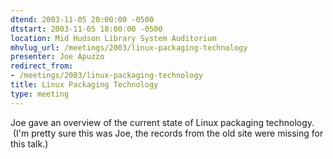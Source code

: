 ```yaml
---
dtend: 2003-11-05 20:00:00 -0500
dtstart: 2003-11-05 18:00:00 -0500
location: Mid Hudson Library System Auditorium
mhvlug_url: /meetings/2003/linux-packaging-technology
presenter: Joe Apuzzo
redirect_from:
- /meetings/2003/linux-packaging-technology
title: Linux Packaging Technology
type: meeting
---
```



Joe gave an overview of the current state of Linux packaging technology.  (I'm pretty sure this was Joe, the records from the old site were missing for this talk.)